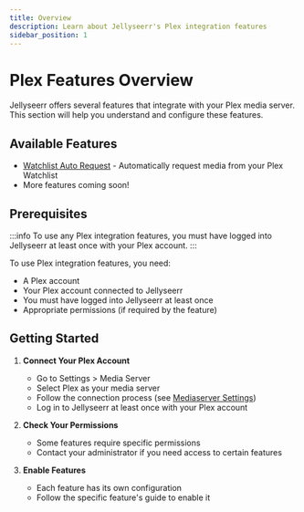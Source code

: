 ```yaml
---
title: Overview
description: Learn about Jellyseerr's Plex integration features
sidebar_position: 1
---
```


# Plex Features Overview

Jellyseerr offers several features that integrate with your Plex media server. This section will help you understand and configure these features.

## Available Features

- [Watchlist Auto Request](./plex/watchlist-auto-request) - Automatically request media from your Plex Watchlist
- More features coming soon!

## Prerequisites

:::info
To use any Plex integration features, you must have logged into Jellyseerr at least once with your Plex account.
:::

To use Plex integration features, you need:

- A Plex account
- Your Plex account connected to Jellyseerr
- You must have logged into Jellyseerr at least once
- Appropriate permissions (if required by the feature)

## Getting Started

1. **Connect Your Plex Account**
   - Go to Settings > Media Server
   - Select Plex as your media server
   - Follow the connection process (see [Mediaserver Settings](/using-jellyseerr/settings/mediaserver?media-server-type=plex))
   - Log in to Jellyseerr at least once with your Plex account

2. **Check Your Permissions**
   - Some features require specific permissions
   - Contact your administrator if you need access to certain features

3. **Enable Features**
   - Each feature has its own configuration
   - Follow the specific feature's guide to enable it
